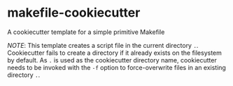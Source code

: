 # makefile-cookiecutter
A cookiecutter template for a simple primitive Makefile

*NOTE*: This template creates a script file in the current directory `.`. Cookiecutter fails to create a directory if it already exists on the filesystem by default. As `.` is used as the cookiecutter directory name, cookiecutter needs to be invoked with the `-f` option to force-overwrite files in an existing directory `.`.
